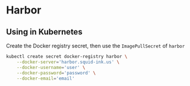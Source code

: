 # Harbor

## Using in Kubernetes
Create the Docker registry secret, then use the `ImagePullSecret` of `harbor`
```bash
kubectl create secret docker-registry harbor \
    --docker-server='harbor.squid-ink.us' \
    --docker-username='user' \
    --docker-password='password' \
    --docker-email='email'
```
